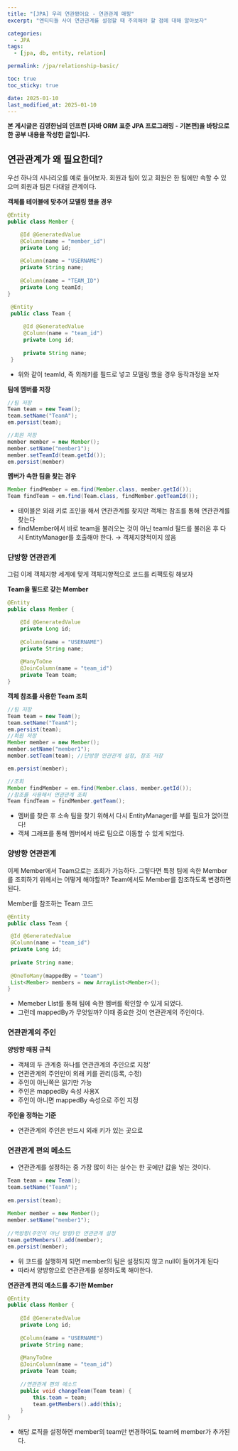 ```yaml
---
title: "[JPA] 우리 연관됐어요 - 연관관계 매핑"
excerpt: "엔티티들 사이 연관관계를 설정할 때 주의해야 할 점에 대해 알아보자"

categories:
  - JPA
tags:
  - [jpa, db, entity, relation]

permalink: /jpa/relationship-basic/

toc: true
toc_sticky: true

date: 2025-01-10
last_modified_at: 2025-01-10
---
```

**본 게시글은 김영한님의 인프런 [자바 ORM 표준 JPA 프로그래밍 - 기본편]을 바탕으로 한 공부 내용을 작성한 글입니다.**

## 연관관계가 왜 필요한데?

우선 하나의 시나리오를 예로 들어보자. 회원과 팀이 있고 회원은 한 팀에만 속할 수 있으며 회원과 팀은 다대일 관계이다.

**객체를 테이블에 맞추어 모델링 했을 경우**

```java
@Entity
public class Member {

	@Id @GeneratedValue
	@Column(name = "member_id")
	private Long id;
	
	@Column(name = "USERNAME")
	private String name;
			
	@Column(name = "TEAM_ID")
	private Long teamId;
}
```

```java
 @Entity
 public class Team {
 
	 @Id @GeneratedValue
	 @Column(name = "team_id")
	 private Long id;
	 
	 private String name;
 }
```

- 위와 같이 teamId, 즉 외래키를 필드로 넣고 모델링 했을 경우 동작과정을 보자

**팀에 멤버를 저장**

```java
//팀 저장
Team team = new Team();
team.setName("TeamA");
em.persist(team);

//회원 저장
member member = new Member();
member.setName("member1");
member.setTeamId(team.getId());
em.persist(member)
```

**멤버가 속한 팀을 찾는 경우**

```java
Member findMember = em.find(Member.class, member.getId());
Team findTeam = em.find(Team.class, findMember.getTeamId());
```

- 테이블은 외래 키로 조인을 해서 연관관계를 찾지만 객체는 참조를 통해 연관관계를 찾는다
- findMember에서 바로 team을 불러오는 것이 아닌 teamId 필드를 불러온 후 다시 EntityManager를 호출해야 한다.
→ 객체지향적이지 않음

### 단방향 연관관계

그럼 이제 객체지향 세계에 맞게 객체지향적으로 코드를 리팩토링 해보자

**Team을 필드로 갖는 Member**

```java
@Entity
public class Member {

	@Id @GeneratedValue
	private Long id;
	
	@Column(name = "USERNAME")
	private String name;
			
	@ManyToOne
	@JoinColumn(name = "team_id")
	private Team team;
}
```

**객체 참조를 사용한 Team 조회**

```java
//팀 저장
Team team = new Team();
team.setName("TeamA");
em.persist(team);
//회원 저장
Member member = new Member();
member.setName("member1");
member.setTeam(team); //단방향 연관관계 설정, 참조 저장

em.persist(member);

//조회
Member findMember = em.find(Member.class, member.getId());
//참조를 사용해서 연관관계 조회
Team findTeam = findMember.getTeam();
```

- 멤버를 찾은 후 소속 팀을 찾기 위해서 다시 EntityManager를 부를 필요가 없어졌다!
- 객체 그래프를 통해 멤버에서 바로 팀으로 이동할 수 있게 되었다.

### 양방향 연관관계

이제 Member에서 Team으로는 조회가 가능하다. 그렇다면 특정 팀에 속한 Member를 조회하기 위헤서는 어떻게 해야할까? Team에서도 Member를 참조하도록 변경하면 된다.

Member를 참조하는 Team 코드

```java
@Entity
public class Team {

 @Id @GeneratedValue
 @Column(name = "team_id")
 private Long id;
 
 private String name;
 
 @OneToMany(mappedBy = "team")
 List<Member> members = new ArrayList<Member>();
}
```

- Memeber LIst를 통해 팀에 속한 멤버를 확인할 수 있게 되었다.
- 그런데 mappedBy가 무엇일까? 이때 중요한 것이 연관관계의 주인이다.

### 연관관계의 주인

**양방향 매핑 규칙**

- 객체의 두 관계중 하나를 연관관계의 주인으로 지정’
- 연관관계의 주인만이 외래 키를 관리(등록, 수정)
- 주인이 아닌쪽은 읽기만 가능
- 주인은 mappedBy 속성 사용X
- 주인이 아니면 mappedBy 속성으로 주인 지정

**주인을 정하는 기준**

- 연관관계의 주인은 반드시 외래 키가 있는 곳으로

### 연관관계 편의 메소드

- 연관관계를 설정하는 중 가장 많이 하는 실수는 한 곳에만 값을 넣는 것이다.

```java
Team team = new Team();
team.setName("TeamA");
 
em.persist(team);
 
Member member = new Member();
member.setName("member1");
 
//역방향(주인이 아닌 방향)만 연관관계 설정
team.getMembers().add(member);
em.persist(member);
```

- 위 코드를 실행하게 되면 member의 팀은 설정되지 않고 null이 들어가게 된다
- 따라서 양방향으로 연관관계를 설정하도록 해야한다.

**연관관계 편의 메소드를 추가한 Member**

```java
@Entity
public class Member {
	
	@Id @GeneratedValue
	private Long id;
	
	@Column(name = "USERNAME")
	private String name;
		
	@ManyToOne
	@JoinColumn(name = "team_id")
	private Team team;
	
	//연관관계 편의 메소드
	public void changeTeam(Team team) {
		this.team = team;
		team.getMembers().add(this);
	}
}
```

- 해당 로직을 설정하면 member의 team만 변경하여도 team에 member가 추가된다.
